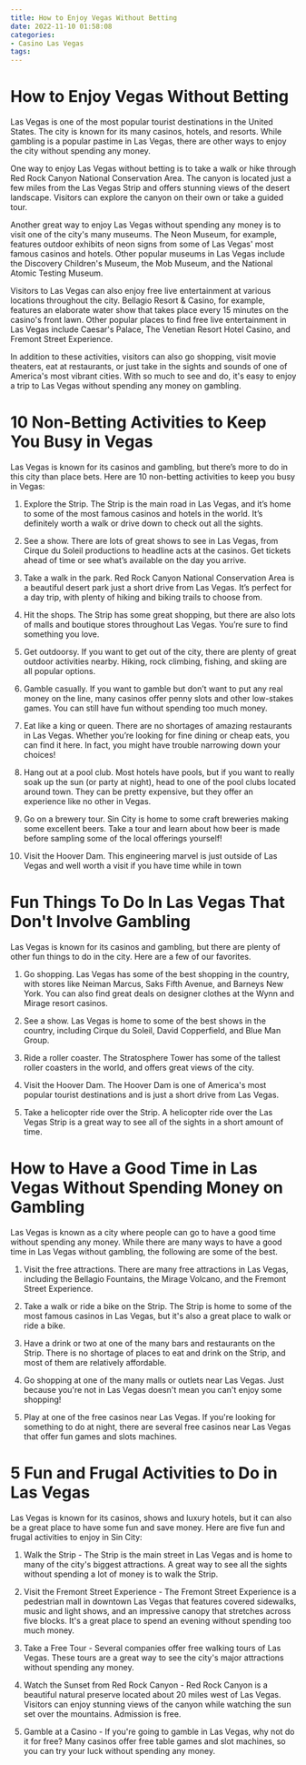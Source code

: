 ```yaml
---
title: How to Enjoy Vegas Without Betting
date: 2022-11-10 01:58:08
categories:
- Casino Las Vegas
tags:
---
```



#  How to Enjoy Vegas Without Betting

Las Vegas is one of the most popular tourist destinations in the United States. The city is known for its many casinos, hotels, and resorts. While gambling is a popular pastime in Las Vegas, there are other ways to enjoy the city without spending any money.

One way to enjoy Las Vegas without betting is to take a walk or hike through Red Rock Canyon National Conservation Area. The canyon is located just a few miles from the Las Vegas Strip and offers stunning views of the desert landscape. Visitors can explore the canyon on their own or take a guided tour.

Another great way to enjoy Las Vegas without spending any money is to visit one of the city's many museums. The Neon Museum, for example, features outdoor exhibits of neon signs from some of Las Vegas' most famous casinos and hotels. Other popular museums in Las Vegas include the Discovery Children's Museum, the Mob Museum, and the National Atomic Testing Museum.

Visitors to Las Vegas can also enjoy free live entertainment at various locations throughout the city. Bellagio Resort & Casino, for example, features an elaborate water show that takes place every 15 minutes on the casino's front lawn. Other popular places to find free live entertainment in Las Vegas include Caesar's Palace, The Venetian Resort Hotel Casino, and Fremont Street Experience.

In addition to these activities, visitors can also go shopping, visit movie theaters, eat at restaurants, or just take in the sights and sounds of one of America's most vibrant cities. With so much to see and do, it's easy to enjoy a trip to Las Vegas without spending any money on gambling.

#  10 Non-Betting Activities to Keep You Busy in Vegas 

Las Vegas is known for its casinos and gambling, but there’s more to do in this city than place bets. Here are 10 non-betting activities to keep you busy in Vegas:

1) Explore the Strip. The Strip is the main road in Las Vegas, and it’s home to some of the most famous casinos and hotels in the world. It’s definitely worth a walk or drive down to check out all the sights.

2) See a show. There are lots of great shows to see in Las Vegas, from Cirque du Soleil productions to headline acts at the casinos. Get tickets ahead of time or see what’s available on the day you arrive.

3) Take a walk in the park. Red Rock Canyon National Conservation Area is a beautiful desert park just a short drive from Las Vegas. It’s perfect for a day trip, with plenty of hiking and biking trails to choose from.

4) Hit the shops. The Strip has some great shopping, but there are also lots of malls and boutique stores throughout Las Vegas. You’re sure to find something you love.

5) Get outdoorsy. If you want to get out of the city, there are plenty of great outdoor activities nearby. Hiking, rock climbing, fishing, and skiing are all popular options.

6) Gamble casually. If you want to gamble but don’t want to put any real money on the line, many casinos offer penny slots and other low-stakes games. You can still have fun without spending too much money.

7) Eat like a king or queen. There are no shortages of amazing restaurants in Las Vegas. Whether you’re looking for fine dining or cheap eats, you can find it here. In fact, you might have trouble narrowing down your choices!

8) Hang out at a pool club. Most hotels have pools, but if you want to really soak up the sun (or party at night), head to one of the pool clubs located around town. They can be pretty expensive, but they offer an experience like no other in Vegas.

9) Go on a brewery tour. Sin City is home to some craft breweries making some excellent beers. Take a tour and learn about how beer is made before sampling some of the local offerings yourself!

10) Visit the Hoover Dam. This engineering marvel is just outside of Las Vegas and well worth a visit if you have time while in town

#  Fun Things To Do In Las Vegas That Don't Involve Gambling 

Las Vegas is known for its casinos and gambling, but there are plenty of other fun things to do in the city. Here are a few of our favorites.

1. Go shopping. Las Vegas has some of the best shopping in the country, with stores like Neiman Marcus, Saks Fifth Avenue, and Barneys New York. You can also find great deals on designer clothes at the Wynn and Mirage resort casinos.

2. See a show. Las Vegas is home to some of the best shows in the country, including Cirque du Soleil, David Copperfield, and Blue Man Group.

3. Ride a roller coaster. The Stratosphere Tower has some of the tallest roller coasters in the world, and offers great views of the city.

4. Visit the Hoover Dam. The Hoover Dam is one of America's most popular tourist destinations and is just a short drive from Las Vegas.

5. Take a helicopter ride over the Strip. A helicopter ride over the Las Vegas Strip is a great way to see all of the sights in a short amount of time.

#  How to Have a Good Time in Las Vegas Without Spending Money on Gambling 

Las Vegas is known as a city where people can go to have a good time without spending any money. While there are many ways to have a good time in Las Vegas without gambling, the following are some of the best.

1. Visit the free attractions. There are many free attractions in Las Vegas, including the Bellagio Fountains, the Mirage Volcano, and the Fremont Street Experience.

2. Take a walk or ride a bike on the Strip. The Strip is home to some of the most famous casinos in Las Vegas, but it's also a great place to walk or ride a bike.

3. Have a drink or two at one of the many bars and restaurants on the Strip. There is no shortage of places to eat and drink on the Strip, and most of them are relatively affordable.

4. Go shopping at one of the many malls or outlets near Las Vegas. Just because you're not in Las Vegas doesn't mean you can't enjoy some shopping!

5. Play at one of the free casinos near Las Vegas. If you're looking for something to do at night, there are several free casinos near Las Vegas that offer fun games and slots machines.

#  5 Fun and Frugal Activities to Do in Las Vegas

Las Vegas is known for its casinos, shows and luxury hotels, but it can also be a great place to have some fun and save money. Here are five fun and frugal activities to enjoy in Sin City:

1. Walk the Strip - The Strip is the main street in Las Vegas and is home to many of the city's biggest attractions. A great way to see all the sights without spending a lot of money is to walk the Strip.

2. Visit the Fremont Street Experience - The Fremont Street Experience is a pedestrian mall in downtown Las Vegas that features covered sidewalks, music and light shows, and an impressive canopy that stretches across five blocks. It's a great place to spend an evening without spending too much money.

3. Take a Free Tour - Several companies offer free walking tours of Las Vegas. These tours are a great way to see the city's major attractions without spending any money.

4. Watch the Sunset from Red Rock Canyon - Red Rock Canyon is a beautiful natural preserve located about 20 miles west of Las Vegas. Visitors can enjoy stunning views of the canyon while watching the sun set over the mountains. Admission is free.

5. Gamble at a Casino - If you're going to gamble in Las Vegas, why not do it for free? Many casinos offer free table games and slot machines, so you can try your luck without spending any money.